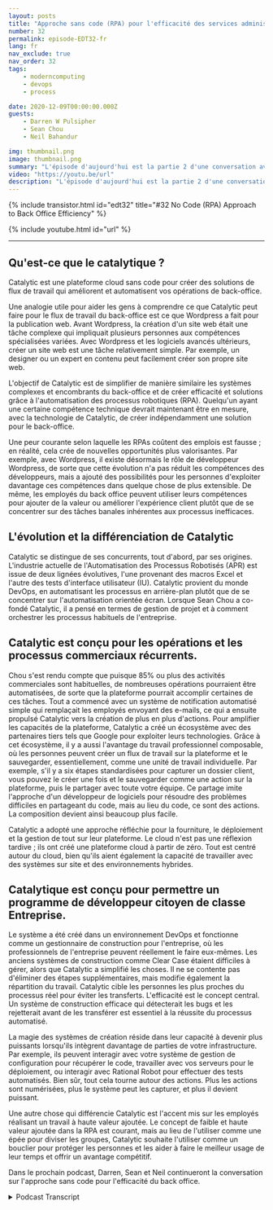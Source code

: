 ```yaml
---
layout: posts
title: "Approche sans code (RPA) pour l'efficacité des services administratifs"
number: 32
permalink: episode-EDT32-fr
lang: fr
nav_exclude: true
nav_order: 32
tags:
    - moderncomputing
    - devops
    - process

date: 2020-12-09T00:00:00.000Z
guests:
    - Darren W Pulsipher
    - Sean Chou
    - Neil Bahandur

img: thumbnail.png
image: thumbnail.png
summary: "L'épisode d'aujourd'hui est la partie 2 d'une conversation avec Sean Chou, PDG de Catalytic, et Neil Bahadur, responsable des partenariats de Catalytic. Ils discutent avec Darren de leur approche sans code pour l'efficacité des services administratifs avec une plateforme qui utilise la technologie RPA et IA."
video: "https://youtu.be/url"
description: "L'épisode d'aujourd'hui est la partie 2 d'une conversation avec Sean Chou, PDG de Catalytic, et Neil Bahadur, responsable des partenariats de Catalytic. Ils discutent avec Darren de leur approche sans code pour l'efficacité des services administratifs avec une plateforme qui utilise la technologie RPA et IA."
---
```


<div>
{% include transistor.html id="edt32" title="#32 No Code (RPA) Approach to Back Office Efficiency" %}

{% include youtube.html id="url" %}
</div>

---

## Qu'est-ce que le catalytique ?

Catalytic est une plateforme cloud sans code pour créer des solutions de flux de travail qui améliorent et automatisent vos opérations de back-office.

Une analogie utile pour aider les gens à comprendre ce que Catalytic peut faire pour le flux de travail du back-office est ce que Wordpress a fait pour la publication web. Avant Wordpress, la création d'un site web était une tâche complexe qui impliquait plusieurs personnes aux compétences spécialisées variées. Avec Wordpress et les logiciels avancés ultérieurs, créer un site web est une tâche relativement simple. Par exemple, un designer ou un expert en contenu peut facilement créer son propre site web.

L'objectif de Catalytic est de simplifier de manière similaire les systèmes complexes et encombrants du back-office et de créer efficacité et solutions grâce à l'automatisation des processus robotiques (RPA). Quelqu'un ayant une certaine compétence technique devrait maintenant être en mesure, avec la technologie de Catalytic, de créer indépendamment une solution pour le back-office.

Une peur courante selon laquelle les RPAs coûtent des emplois est fausse ; en réalité, cela crée de nouvelles opportunités plus valorisantes. Par exemple, avec Wordpress, il existe désormais le rôle de développeur Wordpress, de sorte que cette évolution n'a pas réduit les compétences des développeurs, mais a ajouté des possibilités pour les personnes d'exploiter davantage ces compétences dans quelque chose de plus extensible. De même, les employés du back office peuvent utiliser leurs compétences pour ajouter de la valeur ou améliorer l'expérience client plutôt que de se concentrer sur des tâches banales inhérentes aux processus inefficaces.

## L'évolution et la différenciation de Catalytic

Catalytic se distingue de ses concurrents, tout d'abord, par ses origines. L'industrie actuelle de l'Automatisation des Processus Robotisés (APR) est issue de deux lignées évolutives, l'une provenant des macros Excel et l'autre des tests d'interface utilisateur (IU). Catalytic provient du monde DevOps, en automatisant les processus en arrière-plan plutôt que de se concentrer sur l'automatisation orientée écran. Lorsque Sean Chou a co-fondé Catalytic, il a pensé en termes de gestion de projet et à comment orchestrer les processus habituels de l'entreprise.

## Catalytic est conçu pour les opérations et les processus commerciaux récurrents.

Chou s'est rendu compte que puisque 85% ou plus des activités commerciales sont habituelles, de nombreuses opérations pourraient être automatisées, de sorte que la plateforme pourrait accomplir certaines de ces tâches. Tout a commencé avec un système de notification automatisé simple qui remplaçait les employés envoyant des e-mails, ce qui a ensuite propulsé Catalytic vers la création de plus en plus d'actions. Pour amplifier les capacités de la plateforme, Catalytic a créé un écosystème avec des partenaires tiers tels que Google pour exploiter leurs technologies. Grâce à cet écosystème, il y a aussi l'avantage du travail professionnel composable, où les personnes peuvent créer un flux de travail sur la plateforme et le sauvegarder, essentiellement, comme une unité de travail individuelle. Par exemple, s'il y a six étapes standardisées pour capturer un dossier client, vous pouvez le créer une fois et le sauvegarder comme une action sur la plateforme, puis le partager avec toute votre équipe. Ce partage imite l'approche d'un développeur de logiciels pour résoudre des problèmes difficiles en partageant du code, mais au lieu du code, ce sont des actions. La composition devient ainsi beaucoup plus facile.

Catalytic a adopté une approche réfléchie pour la fourniture, le déploiement et la gestion de tout sur leur plateforme. Le cloud n'est pas une réflexion tardive ; ils ont créé une plateforme cloud à partir de zéro. Tout est centré autour du cloud, bien qu'ils aient également la capacité de travailler avec des systèmes sur site et des environnements hybrides.

## Catalytique est conçu pour permettre un programme de développeur citoyen de classe Entreprise.

Le système a été créé dans un environnement DevOps et fonctionne comme un gestionnaire de construction pour l'entreprise, où les professionnels de l'entreprise peuvent réellement le faire eux-mêmes. Les anciens systèmes de construction comme Clear Case étaient difficiles à gérer, alors que Catalytic a simplifié les choses. Il ne se contente pas d'éliminer des étapes supplémentaires, mais modifie également la répartition du travail. Catalytic cible les personnes les plus proches du processus réel pour éviter les transferts. L'efficacité est le concept central. Un système de construction efficace qui détecterait les bugs et les rejetterait avant de les transférer est essentiel à la réussite du processus automatisé.

La magie des systèmes de création réside dans leur capacité à devenir plus puissants lorsqu'ils intègrent davantage de parties de votre infrastructure. Par exemple, ils peuvent interagir avec votre système de gestion de configuration pour récupérer le code, travailler avec vos serveurs pour le déploiement, ou interagir avec Rational Robot pour effectuer des tests automatisés. Bien sûr, tout cela tourne autour des actions. Plus les actions sont numérisées, plus le système peut les capturer, et plus il devient puissant.

Une autre chose qui différencie Catalytic est l'accent mis sur les employés réalisant un travail à haute valeur ajoutée. Le concept de faible et haute valeur ajoutée dans la RPA est courant, mais au lieu de l'utiliser comme une épée pour diviser les groupes, Catalytic souhaite l'utiliser comme un bouclier pour protéger les personnes et les aider à faire le meilleur usage de leur temps et offrir un avantage compétitif.

Dans le prochain podcast, Darren, Sean et Neil continueront la conversation sur l'approche sans code pour l'efficacité du back office.



<details>
<summary> Podcast Transcript </summary>

<p></p>

</details>
